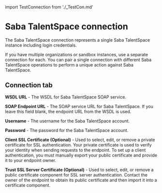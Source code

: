 import TestConnection from './_TestCon.md'

# Saba TalentSpace connection 

<head>
  <meta name="guidename" content="Integration"/>
  <meta name="context" content="GUID-401e86d0-9ff4-4b52-9c18-5ced1bc69138"/>
</head>


The Saba TalentSpace connection represents a single Saba TalentSpace instance including login credentials.

If you have multiple organizations or sandbox instances, use a separate connection for each. You can pair a single connection with different Saba TalentSpace operations to perform a unique action against Saba TalentSpace.

## Connection tab 

**WSDL URL** - 
 The WSDL for Saba TalentSpace SOAP service.

**SOAP Endpoint URL** - 
 The SOAP service URL for Saba TalentSpace. If you leave this field blank, the endpoint URL from the WSDL is used.

**Username** - 
 The username for the Saba TalentSpace account.

**Password** - 
 The password for the Saba TalentSpace account.

**Client SSL Certificate (Optional)** - 
  Used to select, edit, or remove a private certificate for SSL authentication. Your private certificate is used to verify your identity when sending requests to the endpoint. To set up a client authentication, you must manually export your public certificate and provide it to your endpoint owner.

**Trust SSL Server Certificate (Optional)** - Used to select, edit, or remove a public certificate component for SSL server authentication. Contact the owner of the endpoint to obtain its public certificate and then import it into a certificate component.

<TestConnection />